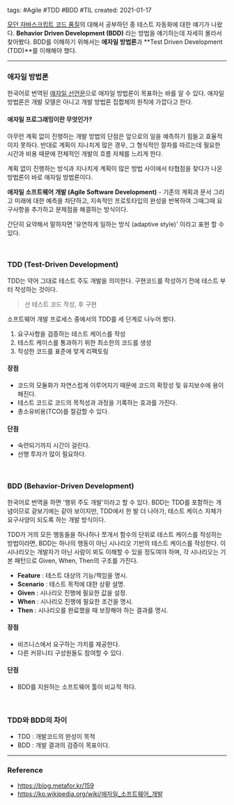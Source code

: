 tags: #Agile #TDD #BDD #TIL
created: 2021-01-17

[모던 자바스크립트 코드 품질](https://ko.javascript.info/testing-mocha)의 대해서 공부하던 중 테스트 자동화에 대한 얘기가 나왔다. **Behavior Driven Development (BDD)** 라는 방법을  얘기하는데 자세히 몰라서 찾아봤다. BDD를 이해하기 위해서는 **애자일 방법론**과 **Test Driven Development (TDD)**를 이해해야 했다.

<hr>

### 애자일 방법론
한국어로 번역된 [애자일 선언문](http://agilemanifesto.org/iso/en/manifesto.html)으로 애자일 방법론이 목표하는 바를 알 수 있다. 애자일 방법론은 개발 모델은 아니고 개발 방법론 집합체의 원칙에 가깝다고 한다.

#### 애자일 프로그래밍이란 무엇인가?
 아무런 계획 없이 진행하는 개발 방법의 단점은 앞으로의 일을 예측하기 힘들고 효율적이지 못하다. 반대로 계획이 지나치게 많은 경우, 그 형식적인 절차를 따르는데 필요한 시간과 비용 때문에 전체적인 개발의 흐름 자체를 느리게 한다.
 
 계획 없이 진행하는 방식과 지나치게 계획이 많은 방법 사이에서 타협점을 찾다가 나온 방법론이 바로 애자일 방법론이다.
 
**애자일 소프트웨어 개발 (Agile Software Development)** - 기존의 계획과 문서 그리고 미래에 대한 예측을 차단하고, 지속적인 프로토타입의 완성을 반복하여 그때그때 요구사항을 추가하고 문제점을 해결하는 방식이다.

간단히 요약해서 말하자면 '유연하게 일하는 방식 (adaptive style)' 이라고 표현 할 수 있다.

<br/>

 ### TDD (Test-Driven Development)
 
  TDD는 약어 그대로 테스트 주도 개발을 의미한다. 구현코드를 작성하기 전에 테스트 부터 작성하는 것이다. 
  
  > 선 테스트 코드 작성, 후 구현

소프트웨어 개발 프로세스 중에서의 TDD를 세 단계로 나누어 봤다.
1. 요구사항을 검증하는 테스트 케이스를 작성
2. 테스트 케이스를 통과하기 위한 최소한의 코드를 생성
3. 작성한 코드를 표준에 맞게 리팩토링

#### 장점
- 코드의 모듈화가 자연스럽게 이루어지기 때문에 코드의 확장성 및 유지보수에 용이해진다.
- 테스트 코드로 코드의 목적성과 과정을 기록하는 효과를 가진다.
- 총소유비용(TCO)를 절감할 수 있다. 

#### 단점
- 숙련되기까지 시간이 걸린다.
- 선행 투자가 많이 필요하다.

<br />

### BDD (Behavior-Driven Development)
한국어로 번역을 하면 '행위 주도 개발'이라고 할 수 있다. BDD는 TDD를 포함하는 개념이므로 
겉보기에는 같아 보이지만, TDD에서 한 발 더 나아가, 테스트 케이스 자체가 요구사양이 되도록 하는 개발 방식이다.

TDD가 거의 모든 행동들을 하나하나 쪼개서 함수의 단위로 테스트 케이스를 작성하는 방법이라면, BDD는 하나의 행동이 아닌 시나리오 기반의 테스트 케이스를 작성한다. 이 시나리오는 개발자가 아닌 사람이 뵈도 이해할 수 있을 정도여야 하며, 각 시나리오는 기본 패턴으로 Given, When, Then의 구조를 가진다.
- **Feature** : 테스트 대상의 기능/책임을 명시.
- **Scenario** : 테스트 목적에 대한 상황 설명.
- **Given** : 시나리오 진행에 필요한 값을 설정.
- **When** : 시나리오 진행에 필요한 조건을 명시.
- **Then** : 시나리오를 완료했을 때 보장해야 하는 결과를 명시.

#### 장점
- 비즈니스에서 요구하는 가치를 제공한다.
- 다른 커뮤니티 구성원들도 참여할 수 있다.

#### 단점
- BDD를 지원하는 소프트웨어 툴이 비교적 적다.

<br />

### TDD와 BDD의 차이
- TDD : 개발코드의 완성이 목적
- BDD : 개발 결과의 검증이 목표이다.

<hr>

### Reference
- https://blog.metafor.kr/159
- https://ko.wikipedia.org/wiki/애자일_소프트웨어_개발